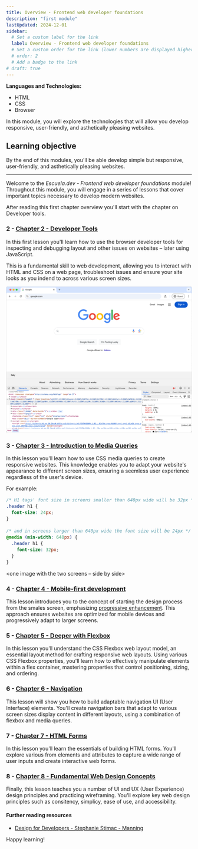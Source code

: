 ```yaml
---
title: Overview - Frontend web developer foundations
description: "first module"
lastUpdated: 2024-12-01
sidebar:
  # Set a custom label for the link
  label: Overview - Frontend web developer foundations
  # Set a custom order for the link (lower numbers are displayed higher up)
  # order: 2
  # Add a badge to the link
# draft: true
---
```


**Languages and Technologies:**

- HTML
- CSS
- Browser

<!-- **Total time**:

- -->

In this module, you will explore the technologies that will allow you develop responsive, user-friendly, and asthetically pleasing websites.

## Learning objective

By the end of this modules, you'll be able develop simple but responsive, user-friendly, and asthetically pleasing websites.

---

Welcome to the *Escuela.dev - Frontend web developer foundations* module! Throughout this module, you will engage in a series of lessons that cover important topics necessary to develop modern websites.

After reading this first chapter overview you'll start with the chapter on Developer tools.

### 2 - [Chapter 2 - Developer Tools](../../02-developer-tools/content)

In this first lesson you'll learn how to use the browser developer tools for inspecting and debugging layout and other issues on websites – later using JavaScript.

This is a fundamental skill to web development, allowing you to interact with HTML and CSS on a web page, troubleshoot issues and ensure your site looks as you indend to across various screen sizes.

![Chrome-Developer-Tools](Chrome-Developer-Tools.png)

### 3 - [Chapter 3 - Introduction to Media Queries](__ch-3__)

In this lesson you'll learn how to use CSS media queries to create responsive websites. This knowledge enables you to adapt your website's appearance to different screen sizes, ensuring a seemless user experience regardless of the user's device.

For example:

```css
/* H1 tags' font size in screens smaller than 640px wide will be 32px */
.header h1 {
  font-size: 24px;
}

/* and in screens larger than 640px wide the font size will be 24px */
@media (min-width: 640px) {
  .header h1 {
    font-size: 32px;
  }
}
```

<one image with the two screens – side by side>

### 4 - [Chapter 4 - Mobile-first development](__ch-4__)

This lesson introduces you to the concept of starting the design process from the smales screen, emphasizing [progressive enhancement](https://en.wikipedia.org/wiki/Progressive_enhancement). This approach ensures websites are optimized for mobile devices and progressively adapt to larger screens.

### 5 - [Chapter 5 - Deeper with Flexbox](__ch-5__)

In this lesson you'll understand the CSS Flexbox web layout model, an essential layout method for crafting responsive web layouts. Using various CSS Flexbox properties, you'll learn how to effectively manipulate elements within a flex container, mastering properties that control positioning, sizing, and ordering.

### 6 - [Chapter 6 - Navigation](__ch-6__)

This lesson will show you how to build adaptable navigation UI (User Interface) elements. You'll create navigation bars that adapt to various screen sizes display content in different layouts, using a combination of flexbox and media queries.

### 7 - [Chapter 7 - HTML Forms](__ch-7__)

In this lesson you'll learn the essentials of building HTML forms. You'll explore various from elements and attributes to capture a wide range of user inputs and create interactive web forms.

### 8 - [Chapter 8 - Fundamental Web Design Concepts](__ch-8__)

Finally, this lesson teaches you a number of UI and UX (User Experience) design principles and practicing wireframing. You'll explore key web design principles such as consitency, simplicy, ease of use, and accessibility.

#### Further reading resources

- [Design for Developers - Stephanie Stimac - Manning](https://www.manning.com/books/design-for-developers)

Happy learning!
